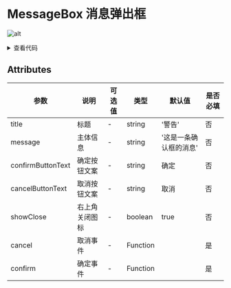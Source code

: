 <!--
 * @Author: zhang_gen_yuan
 * @Date: 2022-09-11 16:31:20
 * @LastEditTime: 2022-09-11 23:40:02
 * @Descripttion: 
-->
# MessageBox 消息弹出框

![alt](https://vkceyugu.cdn.bspapp.com/VKCEYUGU-c8839397-1901-47d6-a4b0-c8723a5ba7c1/0b96ee64-b7ef-4ee2-866d-994083caca8d.png)

<details>
<summary>查看代码</summary>

```vue
<template>
  <div>
    <Button @click="click">Show消息弹出框</Button>
  </div>
</template>

<script lang="ts" setup>
import { Button, MessageBox } from "zgy-ui";
const click = () => {
  MessageBox({ title:"警告",message: "删除该数据，是否继续？",confirmButtonText:"确认",cancelButtonText:"取消",showClose:true, cancel: () => {}, confirm: () => {} });
};
</script>
```
</details>

## Attributes

| 参数| 说明 |可选值|类型|默认值| 是否必填 |
|-----| ----|-----|---|-------|------|
| title| 标题 | - |string| '警告' | 否 |
| message| 主体信息 | - |string| '这是一条确认框的消息' |否|
|confirmButtonText|确定按钮文案| - |string| 确定 |否|
|cancelButtonText|取消按钮文案| - |string| 取消 |否|
|showClose|右上角关闭图标| - |boolean| true |否|
|cancel|取消事件| - |Function|  |是|
|confirm|确定事件| - |Function|  |是|
